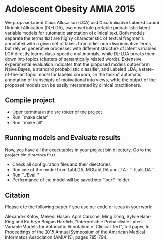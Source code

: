 # Adolescent Obesity AMIA 2015

We propose Latent Class Allocation (LCA) and Discriminative Labeled Latent Dirichlet Allocation (DL-LDA), two novel interpretable probabilistic latent variable models for automatic annotation of clinical text. Both models separate the terms that are highly characteristic of textual fragments annotated with a given set of labels from other non-discriminative terms, but rely on generative processes with different structure of latent variables. LCA directly learns class-specific multinomials, while DL-LDA breaks them down into topics (clusters of semantically related words). Extensive experimental evaluation indicates that the proposed models outperform Naïve Bayes, a standard probabilistic classifier, and Labeled LDA, a state-of-the-art topic model for labeled corpora, on the task of automatic annotation of transcripts of motivational interviews, while the output of the proposed models can be easily interpreted by clinical practitioners.

## Compile project

  * Open terminal in the src folder of the project
  * Run ``make clean''
  * Run ``make all''

## Running models and Evaluate results

Now, you have all the executables in your project bin directory. Go to the project bin directory first.
  
  * Check all configuration files and their directories
  * Run one of the model from LabLDA, MGLabLDA and LTA : ``./LabLDA <cfg file>''
  * Run ``./Eval <cfg file>''
  * Performance of the model will be  saved into ``perf'' folder


## Citation

Please cite the following paper if you use our code or ideas in your work:

Alexander Kotov, Mehedi Hasan, April Carcone, Ming Dong, Sylvie Naar-King and Kathryn Brogan Hartlieb, "Interpretable Probabilistic Latent Variable Models for Automatic Annotation of Clinical Text", full paper, In Proceedings of the 2015 Annual Symposium of the American Medical Informatics Association (AMIA'15), pages 785-794.

